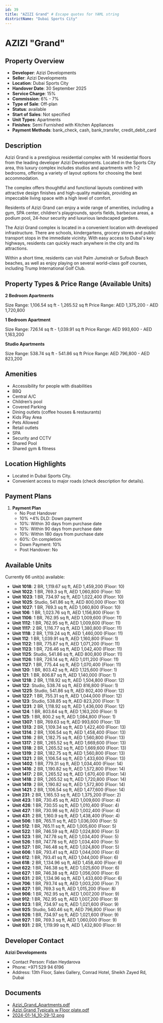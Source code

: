 ```yaml
---
id: 39
title: "AZIZI Grand" # Escape quotes for YAML string
districtName: "Dubai Sports City"
---
```


# AZIZI "Grand"

## Property Overview
- **Developer**: Azizi Developments
- **Seller**: Azizi Developments
- **Location**: Dubai Sports City
- **Handover Date**: 30 September 2025
- **Service Charge**: 15%
- **Commission**: 6% - 7%
- **Type of Sale**: Off-plan
- **Status**: available
- **Start of Sales**: Not specified
- **Unit Types**: Apartments
- **Finishes**: Semi Furnished with Kitchen Appliances
- **Payment Methods**: bank_check, cash, bank_transfer, credit_debit_card

## Description
Azizi Grand is a prestigious residential complex with 14 residential floors from the leading developer Azizi Developments. Located in the Sports City area, this luxury complex includes studios and apartments with 1-2 bedrooms, offering a variety of layout options for choosing the best accommodation.

The complex offers thoughtful and functional layouts combined with attractive design finishes and high-quality materials, providing an impeccable living space with a high level of comfort.

Residents of Azizi Grand can enjoy a wide range of amenities, including a gym, SPA center, children's playgrounds, sports fields, barbecue areas, a podium pool, 24-hour security and luxurious landscaped gardens.

The Azizi Grand complex is located in a convenient location with developed infrastructure. There are schools, kindergartens, grocery stores and public transport stops in the immediate vicinity. With easy access to Dubai's key highways, residents can quickly reach anywhere in the city and its attractions.

Within a short time, residents can visit Palm Jumeirah or Sufouh Beach beaches, as well as enjoy playing on several world-class golf courses, including Trump International Golf Club.

## Property Types & Price Range (Available Units)
**2 Bedroom Apartments**

Size Range: 1,106.54 sq ft - 1,265.52 sq ft
Price Range: AED 1,375,200 - AED 1,720,800

**1 Bedroom Apartment**

Size Range: 726.14 sq ft - 1,039.91 sq ft
Price Range: AED 993,600 - AED 1,163,200

**Studio Apartments**

Size Range: 538.74 sq ft - 541.86 sq ft
Price Range: AED 796,800 - AED 823,200

## Amenities
- Accessibility for people with disabilities
- BBQ
- Central A/C
- Children’s pool
- Covered Parking
- Dining outlets  (coffee houses & restaurants)
- Kids Play Area
- Pets Allowed
- Retail outlets
- SPA
- Security and CCTV
- Shared Pool
- Shared gym & fitness

## Location Highlights
- Located in Dubai Sports City.
- Convenient access to major roads (check description for details).

## Payment Plans
1. **Payment Plan**
   - No Post Handover
   - 10% +4% DLD: Down payment
   - 10%: Within 30 days from purchase date
   - 10%: Within 90 days from purchase date
   - 10%: Within 180 days from purchase date
   - 60%: On completion
   - Down Payment: 10%
   - Post Handover: No

## Available Units
Currently 66 unit(s) available:
- **Unit 1018**: 2 BR, 1,119.67 sq ft, AED 1,459,200 (Floor: 10)
- **Unit 1022**: 1 BR, 769.3 sq ft, AED 1,060,800 (Floor: 10)
- **Unit 1023**: 1 BR, 734.97 sq ft, AED 1,022,400 (Floor: 10)
- **Unit 1025**: Studio, 541.86 sq ft, AED 800,000 (Floor: 10)
- **Unit 1027**: 1 BR, 769.3 sq ft, AED 1,060,800 (Floor: 10)
- **Unit 106**: 1 BR, 1,023.76 sq ft, AED 1,156,800 (Floor: 1)
- **Unit 1106**: 1 BR, 762.95 sq ft, AED 1,009,600 (Floor: 11)
- **Unit 1112**: 1 BR, 762.95 sq ft, AED 1,009,600 (Floor: 11)
- **Unit 1117**: 2 BR, 1,116.77 sq ft, AED 1,380,800 (Floor: 11)
- **Unit 1118**: 2 BR, 1,119.24 sq ft, AED 1,460,000 (Floor: 11)
- **Unit 112**: 1 BR, 1,039.91 sq ft, AED 1,160,800 (Floor: 1)
- **Unit 1122**: 1 BR, 775.87 sq ft, AED 1,071,200 (Floor: 11)
- **Unit 1123**: 1 BR, 726.46 sq ft, AED 1,042,400 (Floor: 11)
- **Unit 1125**: Studio, 541.86 sq ft, AED 800,800 (Floor: 11)
- **Unit 1126**: 1 BR, 726.14 sq ft, AED 1,011,200 (Floor: 11)
- **Unit 1127**: 1 BR, 775.44 sq ft, AED 1,070,400 (Floor: 11)
- **Unit 120**: 1 BR, 803.42 sq ft, AED 1,125,600 (Floor: 1)
- **Unit 121**: 1 BR, 806.87 sq ft, AED 1,140,000 (Floor: 1)
- **Unit 1218**: 2 BR, 1,118.92 sq ft, AED 1,504,800 (Floor: 12)
- **Unit 122**: Studio, 538.74 sq ft, AED 816,800 (Floor: 1)
- **Unit 1225**: Studio, 541.86 sq ft, AED 802,400 (Floor: 12)
- **Unit 1227**: 1 BR, 755.31 sq ft, AED 1,044,000 (Floor: 12)
- **Unit 123**: Studio, 538.85 sq ft, AED 823,200 (Floor: 1)
- **Unit 1231**: 2 BR, 1,118.92 sq ft, AED 1,436,000 (Floor: 12)
- **Unit 124**: 1 BR, 803.64 sq ft, AED 1,163,200 (Floor: 1)
- **Unit 125**: 1 BR, 800.2 sq ft, AED 1,084,800 (Floor: 1)
- **Unit 1307**: 1 BR, 769.63 sq ft, AED 993,600 (Floor: 13)
- **Unit 1313**: 2 BR, 1,109.34 sq ft, AED 1,422,400 (Floor: 13)
- **Unit 1314**: 2 BR, 1,106.54 sq ft, AED 1,458,400 (Floor: 13)
- **Unit 1316**: 2 BR, 1,182.75 sq ft, AED 1,560,800 (Floor: 13)
- **Unit 1317**: 2 BR, 1,265.52 sq ft, AED 1,669,600 (Floor: 13)
- **Unit 1318**: 2 BR, 1,265.52 sq ft, AED 1,669,600 (Floor: 13)
- **Unit 1319**: 2 BR, 1,182.75 sq ft, AED 1,560,800 (Floor: 13)
- **Unit 1321**: 2 BR, 1,106.54 sq ft, AED 1,433,600 (Floor: 13)
- **Unit 1402**: 1 BR, 779.31 sq ft, AED 1,034,400 (Floor: 14)
- **Unit 1416**: 2 BR, 1,190.82 sq ft, AED 1,572,800 (Floor: 14)
- **Unit 1417**: 2 BR, 1,265.52 sq ft, AED 1,670,400 (Floor: 14)
- **Unit 1418**: 2 BR, 1,265.52 sq ft, AED 1,720,800 (Floor: 14)
- **Unit 1419**: 2 BR, 1,190.82 sq ft, AED 1,572,800 (Floor: 14)
- **Unit 1421**: 2 BR, 1,106.54 sq ft, AED 1,477,600 (Floor: 14)
- **Unit 231**: 2 BR, 1,165.53 sq ft, AED 1,375,200 (Floor: 2)
- **Unit 423**: 1 BR, 730.45 sq ft, AED 1,009,600 (Floor: 4)
- **Unit 426**: 1 BR, 730.55 sq ft, AED 1,010,400 (Floor: 4)
- **Unit 427**: 1 BR, 730.98 sq ft, AED 1,002,400 (Floor: 4)
- **Unit 431**: 2 BR, 1,160.9 sq ft, AED 1,438,400 (Floor: 4)
- **Unit 506**: 1 BR, 765.11 sq ft, AED 1,036,000 (Floor: 5)
- **Unit 512**: 1 BR, 765.11 sq ft, AED 1,005,600 (Floor: 5)
- **Unit 522**: 1 BR, 746.59 sq ft, AED 1,024,800 (Floor: 5)
- **Unit 523**: 1 BR, 747.78 sq ft, AED 1,034,400 (Floor: 5)
- **Unit 526**: 1 BR, 747.78 sq ft, AED 1,034,400 (Floor: 5)
- **Unit 527**: 1 BR, 746.48 sq ft, AED 1,024,800 (Floor: 5)
- **Unit 606**: 1 BR, 793.41 sq ft, AED 1,044,000 (Floor: 6)
- **Unit 612**: 1 BR, 793.41 sq ft, AED 1,044,000 (Floor: 6)
- **Unit 618**: 2 BR, 1,134.96 sq ft, AED 1,458,400 (Floor: 6)
- **Unit 622**: 1 BR, 746.38 sq ft, AED 1,025,600 (Floor: 6)
- **Unit 627**: 1 BR, 746.38 sq ft, AED 1,056,000 (Floor: 6)
- **Unit 631**: 2 BR, 1,134.96 sq ft, AED 1,433,600 (Floor: 6)
- **Unit 706**: 1 BR, 793.74 sq ft, AED 1,003,200 (Floor: 7)
- **Unit 827**: 1 BR, 769.3 sq ft, AED 1,015,200 (Floor: 8)
- **Unit 906**: 1 BR, 762.95 sq ft, AED 1,007,200 (Floor: 9)
- **Unit 912**: 1 BR, 762.95 sq ft, AED 1,007,200 (Floor: 9)
- **Unit 923**: 1 BR, 734.97 sq ft, AED 1,021,600 (Floor: 9)
- **Unit 925**: Studio, 540.46 sq ft, AED 796,800 (Floor: 9)
- **Unit 926**: 1 BR, 734.97 sq ft, AED 1,021,600 (Floor: 9)
- **Unit 927**: 1 BR, 769.3 sq ft, AED 1,060,000 (Floor: 9)
- **Unit 931**: 2 BR, 1,119.99 sq ft, AED 1,432,800 (Floor: 9)

## Developer Contact
**Azizi Developments**
- Contact Person: Fidan Heydarova
- Phone: +971 529 94 6196
- Address: 13th Floor, Sales Gallery, Conrad Hotel, Sheikh Zayed Rd, Dubai

## Documents
- [Azizi_Grand_Apartments.pdf](https://cdn.geniemap.net/2023/06/21/9W0VDGwAONqCRRsIUi9bplnlyjHsgbq3Is6P2ZAy.pdf)
- [Azizi Grand Typicals w Floor plate.pdf](https://cdn.geniemap.net/2023/06/21/wbFHVo6NvI1E4ymPIR4lhY9GsqY1HzWpDDTbwvqE.pdf)
- [2024-01-14_10-29-12.png](https://cdn.geniemap.net/2024/01/15/LdYzZ02oUg6je9UCNHuYOVnSjuZuilA9GKQhHNUv.png)
